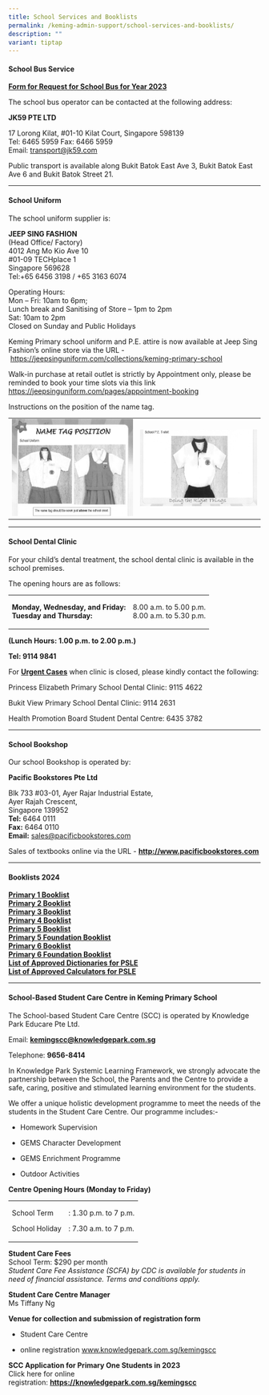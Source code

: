```yaml
---
title: School Services and Booklists
permalink: /keming-admin-support/school-services-and-booklists/
description: ""
variant: tiptap
---
```

<h4><strong>School Bus Service</strong></h4>
<p><strong><a href="/files/KM%20Pri%20Sch%20Request%20for%20School%20Bus%20Svcs%20Yr%202021.pdf" rel="noopener noreferrer nofollow" target="_blank">Form for Request for School Bus for Year 2023</a></strong>
</p>
<p>The school bus operator can be contacted at the following address:</p>
<p><strong>JK59 PTE LTD</strong>
</p>
<p>17 Lorong Kilat, #01-10 Kilat Court, Singapore 598139
<br>Tel: 6465 5959 Fax: 6466 5959
<br>Email:&nbsp;<a href="mailto:transport@jk59.com" rel="noopener noreferrer nofollow" target="_blank">transport@jk59.com</a>
</p>
<p>Public transport is available along Bukit Batok East Ave 3, Bukit Batok
East Ave 6 and Bukit Batok Street 21.</p>
<hr>
<h4><strong>School Uniform</strong></h4>
<p>The school uniform supplier is:</p>
<p><strong>JEEP SING FASHION<br></strong>(Head Office/ Factory)
<br>4012 Ang Mo Kio Ave 10
<br>#01-09 TECHplace 1
<br>Singapore 569628
<br>Tel:+65 6456 3198 / +65 3163 6074</p>
<p>Operating Hours:
<br>Mon – Fri: 10am to 6pm;
<br>Lunch break and Sanitising of Store – 1pm to 2pm
<br>Sat: 10am to 2pm
<br>Closed on Sunday and Public Holidays</p>
<p>Keming Primary school uniform and P.E. attire is now available at Jeep
Sing Fashion’s online store via the URL -&nbsp;<a href="https://jeepsinguniform.com/collections/keming-primary-school" rel="noopener noreferrer nofollow" target="_blank">https://jeepsinguniform.com/collections/keming-primary-school</a>
</p>
<p>Walk-in purchase at retail outlet is strictly by Appointment only, please
be reminded to book your time slots via this link <a href="https://jeepsinguniform.com/pages/appointment-booking" rel="noopener noreferrer nofollow" target="_blank">https://jeepsinguniform.com/pages/appointment-booking</a>
</p>
<p>Instructions on the position of the name tag.</p>
<table>
<tbody>
<tr>
<td rowspan="1" colspan="1">
<div class="isomer-image-wrapper">
<img style="width: 100%" height="auto" width="100%" src="/images/ssb1.png">
</div>
</td>
<td rowspan="1" colspan="1">
<div class="isomer-image-wrapper">
<img style="width: 100%" height="auto" width="100%" src="/images/ssb2.png">
</div>
</td>
</tr>
</tbody>
</table>
<hr>
<h4><strong>School Dental Clinic</strong></h4>
<p>For your child’s dental treatment, the school dental clinic is available
in the school premises.</p>
<p>The opening hours are as follows:</p>
<table>
<tbody>
<tr>
<td rowspan="1" colspan="1">
<p><strong>Monday, Wednesday, and Friday:</strong> 
<br><strong>Tuesday and Thursday:</strong>
</p>
</td>
<td rowspan="1" colspan="1">
<p>8.00 a.m. to 5.00 p.m.
<br>8.00 a.m. to 5.30 p.m.</p>
</td>
</tr>
</tbody>
</table>
<p><strong>(Lunch Hours: 1.00 p.m. to 2.00 p.m.)</strong>
</p>
<p><strong>Tel: 9114 9841</strong>
</p>
<p>For <strong><u>Urgent Cases</u></strong> when clinic is closed, please kindly
contact the following:</p>
<p>Princess Elizabeth Primary School Dental Clinic: 9115 4622</p>
<p>Bukit View Primary School Dental Clinic: 9114 2631</p>
<p>Health Promotion Board Student Dental Centre: 6435 3782</p>
<hr>
<h4><strong>School Bookshop</strong></h4>
<p>Our school Bookshop is operated by:</p>
<p><strong>Pacific Bookstores Pte Ltd</strong>
</p>
<p>Blk 733 #03-01, Ayer Rajar Industrial Estate,
<br>Ayer Rajah Crescent,
<br>Singapore 139952
<br><strong>Tel:</strong>&nbsp;6464 0111
<br><strong>Fax:</strong>&nbsp;6464 0110
<br><strong>Email:</strong>&nbsp;<a href="mailto:sales@pacificbookstores.com" rel="noopener noreferrer nofollow" target="">sales@pacificbookstores.com</a>
</p>
<p>Sales of textbooks online via the URL -&nbsp;<strong><a href="http://www.pacificbookstores.com/" rel="noopener" target="\_blank">http://www.pacificbookstores.com</a></strong>
</p>
<hr>
<h4><strong>Booklists 2024</strong></h4>
<p><strong><a href="/files/2024%20Booklist/P10311.pdf" rel="noopener" target="\_blank">Primary 1 Booklist</a></strong> 
<br><strong><a href="/files/2024%20Booklist/P20311.pdf" rel="noopener" target="\_blank">Primary 2 Booklist</a></strong> 
<br><strong><a href="/files/2024%20Booklist/P30311.pdf" rel="noopener" target="\_blank">Primary 3 Booklist</a></strong> 
<br><strong><a href="/files/2024%20Booklist/P40311.pdf" rel="noopener" target="\_blank">Primary 4 Booklist</a></strong> 
<br><strong><a href="/files/2024%20Booklist/P50311.pdf" rel="noopener" target="\_blank">Primary 5 Booklist</a></strong> 
<br><strong><a href="/files/2024%20Booklist/p5fdn0311.pdf" rel="noopener" target="\_blank">Primary 5 Foundation Booklist</a></strong> 
<br><strong><a href="/files/2024%20Booklist/P50311.pdf" rel="noopener" target="\_blank">Primary 6 Booklist</a></strong> 
<br><strong><a href="/files/2024%20Booklist/p6fdn0311.pdf" rel="noopener" target="\_blank">Primary 6 Foundation Booklist</a></strong> 
<br><strong><a href="/files/2024%20Booklist/Guidelines_on_the_use_of_MTL_dictionaries_for_2024_Exam_memo_to_schools_.pdf" rel="noopener" target="\_blank">List of Approved Dictionaries for PSLE</a></strong> 
<br><strong><a href="/files/Guidelines%20on%20the%20use%20of%20Calculators%20for%202021%20Exam%20memo%20to%20schools.pdf" rel="noopener" target="\_blank">List of Approved Calculators for PSLE</a></strong>
</p>
<hr>
<h4><strong>School-Based Student Care Centre in Keming Primary School</strong></h4>
<p>The School-based Student Care Centre (SCC) is operated by Knowledge Park
Educare Pte Ltd.</p>
<p>Email:&nbsp;<strong><a href="mailto:kemingscc@knowledgepark.com.sg" rel="noopener noreferrer nofollow" target="">kemingscc@knowledgepark.com.sg</a></strong>
</p>
<p>Telephone:&nbsp;<strong>9656-8414</strong>
</p>
<p>In Knowledge Park Systemic Learning Framework, we strongly advocate the
partnership between the School, the Parents and the Centre to provide a
safe, caring, positive and stimulated learning environment for the students.</p>
<p>We offer a unique holistic development programme to meet the needs of
the students in the Student Care Centre. Our programme includes:-</p>
<ul data-tight="true" class="tight">
<li>
<p>Homework Supervision</p>
</li>
<li>
<p>GEMS Character Development</p>
</li>
<li>
<p>GEMS Enrichment Programme</p>
</li>
<li>
<p>Outdoor Activities</p>
</li>
</ul>
<p><strong>Centre Opening Hours (Monday to Friday)</strong>
</p>
<table>
<tbody>
<tr>
<td rowspan="1" colspan="1">
<p>School Term</p>
<p>School Holiday</p>
</td>
<td rowspan="1" colspan="1">
<p>: 1.30 p.m. to 7 p.m.</p>
<p>: 7.30 a.m. to 7 p.m.</p>
</td>
</tr>
</tbody>
</table>
<p><strong>Student Care Fees<br></strong>School Term: $290 per month
<br><em>Student Care Fee Assistance (SCFA) by CDC is available for students in need of financial assistance. Terms and conditions apply.</em>
</p>
<p><strong>Student Care Centre Manager<br></strong>Ms Tiffany Ng</p>
<p><strong>Venue for collection and submission of registration form</strong>
</p>
<ul data-tight="true" class="tight">
<li>
<p>Student Care Centre</p>
</li>
<li>
<p>online registration&nbsp;<a href="http://www.knowledgepark.com.sg/kemingscc" rel="noopener" target="\_blank">www.knowledgepark.com.sg/kemingscc</a>
</p>
</li>
</ul>
<p><strong>SCC Application for Primary One Students in 2023<br></strong>Click
here for online registration:&nbsp;<strong><a href="https://knowledgepark.com.sg/kemingscc" rel="noopener" target="\_blank">https://knowledgepark.com.sg/kemingscc</a></strong>
</p>